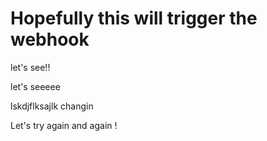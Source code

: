 # Hopefully this will trigger the webhook

let's see!!

let's seeeee

lskdjflksajlk changin

Let's try again
and again
!
